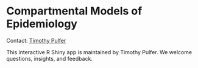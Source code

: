 # Compartmental Models of Epidemiology
 
Contact: [Timothy Pulfer](mailto:akrishnamurthy@mtroyal.ca)  

This interactive R Shiny app is maintained by Timothy Pulfer. We welcome questions, insights, and feedback.

